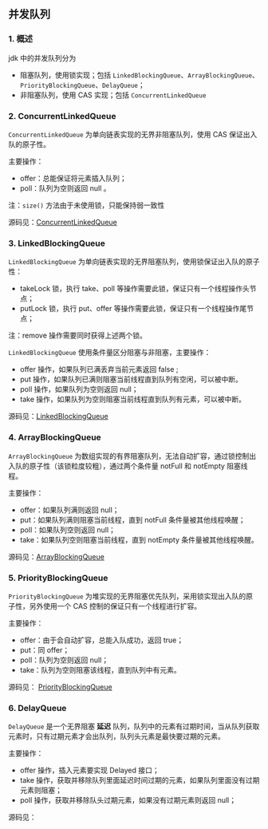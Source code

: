 ## 并发队列

### 1. 概述

jdk 中的并发队列分为

- 阻塞队列，使用锁实现；包括 `LinkedBlockingQueue`、`ArrayBlockingQueue`、`PriorityBlockingQueue`、`DelayQueue`；
- 非阻塞队列，使用 CAS 实现；包括 `ConcurrentLinkedQueue`



### 2. ConcurrentLinkedQueue

`ConcurrentLinkedQueue` 为单向链表实现的无界非阻塞队列，使用 CAS 保证出入队的原子性。

主要操作：

- offer：总能保证将元素插入队列；
- poll：队列为空则返回 null 。

注：`size()` 方法由于未使用锁，只能保持弱一致性

源码见：<a href="../../jdk源码/util/JUC/ConcurrentLinkedQueue.md">ConcurrentLinkedQueue</a>



### 3. LinkedBlockingQueue

`LinkedBlockingQueue` 为单向链表实现的无界阻塞队列，使用锁保证出入队的原子性：

- takeLock 锁，执行 take、poll 等操作需要此锁，保证只有一个线程操作头节点；
- putLock 锁，执行 put、offer 等操作需要此锁，保证只有一个线程操作尾节点；

注：remove 操作需要同时获得上述两个锁。

`LinkedBlockingQueue` 使用条件量区分阻塞与非阻塞，主要操作：

- offer 操作，如果队列已满丢弃当前元素返回 false ;
- put 操作，如果队列已满则阻塞当前线程直到队列有空闲，可以被中断。
- poll 操作，如果队列为空则返回 null；
- take 操作，如果队列为空则阻塞当前线程直到队列有元素，可以被中断。

源码见：<a href="../../jdk源码/util/JUC/LinkedBlockingQueue.md">LinkedBlockingQueue</a>



### 4. ArrayBlockingQueue

`ArrayBlockingQueue` 为数组实现的有界阻塞队列，无法自动扩容，通过锁控制出入队的原子性（该锁粒度较粗），通过两个条件量 notFull 和 notEmpty 阻塞线程。

主要操作：

- offer：如果队列满则返回 null；
- put：如果队列满则阻塞当前线程，直到 notFull 条件量被其他线程唤醒；
- poll：如果队列空则返回 null；
- take：如果队列空则阻塞当前线程，直到 notEmpty 条件量被其他线程唤醒。

源码见：<a href="../../jdk源码/util/JUC/ArrayBlockingQueue.md">ArrayBlockingQueue</a>



### 5. PriorityBlockingQueue

`PriorityBlockingQueue` 为堆实现的无界阻塞优先队列，采用锁实现出入队的原子性，另外使用一个 CAS 控制的保证只有一个线程进行扩容。

主要操作：

- offer：由于会自动扩容，总能入队成功，返回 true；
- put：同 offer；
- poll：队列为空则返回 null；
- take：队列为空则阻塞该线程，直到队列中有元素。

源码见： <a href="../../jdk源码/util/JUC/PriorityBlockingQueue.md">PriorityBlockingQueue</a>



### 6. DelayQueue

`DelayQueue` 是一个无界阻塞 **延迟** 队列，队列中的元素有过期时间，当从队列获取元素时，只有过期元素才会出队列，队列头元素是最快要过期的元素。

主要操作：

- offer 操作，插入元素要实现 Delayed 接口；
- take 操作，获取并移除队列里面延迟时间过期的元素，如果队列里面没有过期元素则阻塞；
- poll 操作，获取并移除队头过期元素，如果没有过期元素则返回 null；

源码见：


